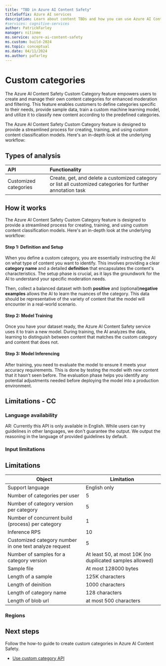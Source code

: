 ```yaml
---
title: "TBD in Azure AI Content Safety"
titleSuffix: Azure AI services
description: Learn about content TBDs and how you can use Azure AI Content Safety to handle them on your platform.
#services: cognitive-services
author: PatrickFarley
manager: nitinme
ms.service: azure-ai-content-safety
ms.custom: build-2024
ms.topic: conceptual
ms.date: 04/11/2024
ms.author: pafarley
---
```


# Custom categories 

The Azure AI Content Safety Custom Category feature empowers users to create and manage their own content categories for enhanced moderation and filtering. This feature enables customers to define categories specific to their needs, provide sample data, train a custom machine learning model, and utilize it to classify new content according to the predefined categories.

The Azure AI Content Safety Custom Category feature is designed to provide a streamlined process for creating, training, and using custom content classification models. Here's an in-depth look at the underlying workflow:

## Types of analysis

| API      | Functionality   |
| :--------- | :------------ |
| Customized categories | Create, get, and delete a customized category or list all customized categories for further annotation task |

## How it works

The Azure AI Content Safety Custom Category feature is designed to provide a streamlined process for creating, training, and using custom content classification models. Here's an in-depth look at the underlying workflow:

#### Step 1: Definition and Setup
 
When you define a custom category, you are essentially instructing the AI on what type of content you want to identify. This involves providing a clear **category name** and a detailed **definition** that encapsulates the content's characteristics. The setup phase is crucial, as it lays the groundwork for the AI to understand your specific moderation needs.

Then, collect a balanced dataset with both **positive** and (optional)**negative examples** allows the AI to learn the nuances of the category. This data should be representative of the variety of content that the model will encounter in a real-world scenario.

#### Step 2: Model Training
 
Once you have your dataset ready, the Azure AI Content Safety service uses it to train a new model. During training, the AI analyzes the data, learning to distinguish between content that matches the custom category and content that does not.

#### Step 3: Model Inferencing
 
After training, you need to evaluate the model to ensure it meets your accuracy requirements. This is done by testing the model with new content that it hasn't seen before. The evaluation phase helps you identify any potential adjustments needed before deploying the model into a production environment.

## Limitations - CC

### Language availability

AR:
Currently this API is only available in English. While users can try guidelines in other languages, we don't guarantee the output. We output the reasoning in the language of provided guidelines by default.

### Input limitations


## Limitations
| Object           | Limitation   |
| ---------------- | ------------ |
| Support language | English only |
|     Number of categories per user     |         5     |
|         Number of category version per category   |        5      |
|       Number of concurrent build (process) per category      |       1       |
|       Inference RPS           |    10          |
|        Customized category number in one text analyze request          |       5       |
|        Number of samples for a category version          |        At least 50, at most 10K (no dupilicated samples allowed)      |
|       Sample file           |     At most 128000 bytes         |
|       Length of a sample           |           125K characters   |
|        Length of deinition          |         1000 characters     |
|       Length of category name           |          128 characters    |
|           Length of blob url       |          at most 500 characters    |



### Regions


## Next steps

Follow the how-to guide to create custom categories in Azure AI Content Safety.

* [Use custom category API](../how-to/custom-category.md)



